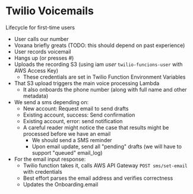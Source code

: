 # Twilio Voicemails

Lifecycle for first-time users
* User calls our number
* Voxana briefly greats (TODO: this should depend on past experience)
* User records voicemail
* Hangs up (or presses #)
* Uploads the recording S3 (using iam *user* `twilio-funcions-user` with AWS Access Key)
  * These credentials are set in Twilio Function Environment Variables
* That S3 upload triggers the main voice processing Lambda
  * It also onboards the phone number (along with full name and other metadata)
* We send a sms depending on:
  * New account: Request email to send drafts
  * Existing account, success: Send confirmation
  * Existing account, error: send notification
  * A careful reader might notice the case that results might be processed before we have an email
    * We should send a SMS reminder
    * Upon email update, send all "pending" drafts (we will have to support "queued" email_log)
* For the email input response:
  * Twilio function takes it, calls AWS API Gateway `POST sms/set-email` with credentials
  * Best effort parses the email address and verifies correctness
  * Updates the Onboarding.email